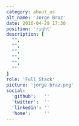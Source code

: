 ```yaml
---
category: about_us
alt_name: 'Jorge Braz'
date: 2016-04-29 17:30
position: 'right'
description: [
  "",
  "",
  "",
  "",
  "",
  ""
]
role: 'Full Stack'
picture: 'jorge-braz.png'
social:
  'github':   ''
  'twitter':  ''
  'linkedin': ''
  'home':     ''
---
```

